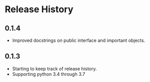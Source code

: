 # Release History

## 0.1.4
* Improved docstrings on public interface and important objects.

## 0.1.3
* Starting to keep track of release history.
* Supporting python 3.4 through 3.7
